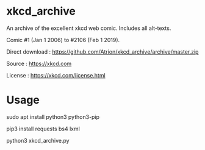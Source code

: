 # xkcd_archive

An archive of the excellent xkcd web comic. Includes all alt-texts.

Comic #1 (Jan 1 2006) to #2106 (Feb 1 2019). 

Direct download : https://github.com/Atrion/xkcd_archive/archive/master.zip


Source : https://xkcd.com

License : https://xkcd.com/license.html

# Usage

sudo apt install python3 python3-pip

pip3 install requests bs4 lxml

python3 xkcd_archive.py
